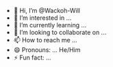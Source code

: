 - 👋 Hi, I’m @Wackoh-Will
- 👀 I’m interested in ...
- 🌱 I’m currently learning ...
- 💞️ I’m looking to collaborate on ...
- 📫 How to reach me ...
- 😄 Pronouns: ... He/Him
- ⚡ Fun fact: ...

<!---
Wackoh-Will/Wackoh-Will is a ✨ special ✨ repository because its `README.md` (this file) appears on your GitHub profile.
You can click the Preview link to take a look at your changes.
--->
